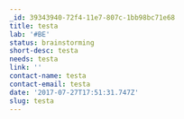 ```yaml
---
_id: 39343940-72f4-11e7-807c-1bb98bc71e68
title: testa
lab: '#BE'
status: brainstorming
short-desc: testa
needs: testa
link: ''
contact-name: testa
contact-email: testa
date: '2017-07-27T17:51:31.747Z'
slug: testa
---
```


